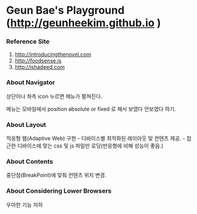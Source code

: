 # Geun Bae's Playground (http://geunheekim.github.io )

### Reference Site
1. http://introducingthenovel.com 
2. http://foodsense.is 
3. http://ishadeed.com 


### About Navigator
상단이나 좌측 icon 누르면 메뉴가 펼쳐진다.

메뉴는 모바일에서 position absolute or fixed 로 해서 보였다 안보였다 하기.

### About Layout
적응형 웹(Adaptive Web) 구현 - 디바이스별 최적화된 레이아웃 및 컨텐츠 제공. - 접근한 디바이스에 맞는 css 및 js 파일만 로딩(반응형에 비해 성능이 좋음.)

### About Contents
중단점(BreakPoint)에 맞춰 컨텐츠 위치 변경.

### About Considering Lower Browsers
우아한 기능 저하



